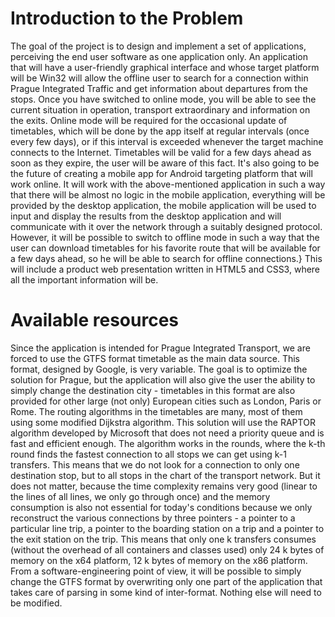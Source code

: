 <h1>Introduction to the Problem</h1>
The goal of the project is to design and implement a set of applications, perceiving the end user software as one application only. An application that will have a user-friendly graphical interface and whose target platform will be Win32 will allow the offline user to search for a connection within Prague Integrated Traffic and get information about departures from the stops. Once you have switched to online mode, you will be able to see the current situation in operation, transport extraordinary and information on the exits. Online mode will be required for the occasional update of timetables, which will be done by the app itself at regular intervals (once every few days), or if this interval is exceeded whenever the target machine connects to the Internet. Timetables will be valid for a few days ahead as soon as they expire, the user will be aware of this fact. It's also going to be the future of creating a mobile app for Android targeting platform that will work online. It will work with the above-mentioned application in such a way that there will be almost no logic in the mobile application, everything will be provided by the desktop application, the mobile application will be used to input and display the results from the desktop application and will communicate with it over the network through a suitably designed protocol. However, it will be possible to switch to offline mode in such a way that the user can download timetables for his favorite route that will be available for a few days ahead, so he will be able to search for offline connections.} This will include a product web presentation written in HTML5 and CSS3, where all the important information will be.

<h1>Available resources</h1>
Since the application is intended for Prague Integrated Transport, we are forced to use the GTFS format timetable as the main data source. This format, designed by Google, is very variable. The goal is to optimize the solution for Prague, but the application will also give the user the ability to simply change the destination city - timetables in this format are also provided for other large (not only) European cities such as London, Paris or Rome. The routing algorithms in the timetables are many, most of them using some modified Dijkstra algorithm. This solution will use the RAPTOR algorithm developed by Microsoft that does not need a priority queue and is fast and efficient enough. The algorithm works in the rounds, where the k-th round finds the fastest connection to all stops we can get using k-1 transfers. This means that we do not look for a connection to only one destination stop, but to all stops in the chart of the transport network. But it does not matter, because the time complexity remains very good (linear to the lines of all lines, we only go through once) and the memory consumption is also not essential for today's conditions because we only reconstruct the various connections by three pointers - a pointer to a particular line trip, a pointer to the boarding station on a trip and a pointer to the exit station on the trip. This means that only one k transfers consumes (without the overhead of all containers and classes used) only 24 k bytes of memory on the x64 platform, 12 k bytes of memory on the x86 platform. From a software-engineering point of view, it will be possible to simply change the GTFS format by overwriting only one part of the application that takes care of parsing in some kind of inter-format. Nothing else will need to be modified.
